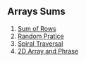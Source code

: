 ## Arrays Sums 

1. [Sum of Rows](./SumOfRow.js)
2. [Random Pratice](./RandomPractice.js)
3. [Spiral Traversal](./SpiralTraversal.js)
4. [2D Array and Phrase](./2DArrayPharse.js)
